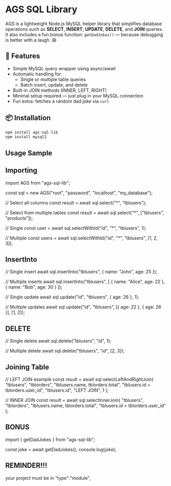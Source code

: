 
# AGS SQL Library

AGS is a lightweight Node.js MySQL helper library that simplifies database operations such as **SELECT**, **INSERT**, **UPDATE**, **DELETE**, and **JOIN** queries.  
It also includes a fun bonus function: `getDadJokes()` — because debugging is better with a laugh. 😄


## 🚀 Features

- Simple MySQL query wrapper using async/await
- Automatic handling for:
  - Single or multiple table queries
  - Batch insert, update, and delete
- Built-in JOIN methods (INNER, LEFT, RIGHT)
- Minimal setup required — just plug in your MySQL connection
- Fun extra: fetches a random dad joke via `curl`

## 📦 Installation

```bash
npm install ags-sql-lib 
npm install mysql2

```
## Usage Sample

## Importing
import AGS from "ags-sql-lib";

const sql = new AGS("root", "password", "localhost", "my_database");

// Select all columns
const result = await sql.select("*", "tblusers");

// Select from multiple tables
const result = await sql.select("*", ["tblusers", "products"]);

// Single
const user = await sql.selectWithId("id", "*", "tblusers", 1);

// Multiple
const users = await sql.selectWithId("id", "*", "tblusers", [1, 2, 3]);

## InsertInto
// Single insert
await sql.insertInto("tblusers", { name: "John", age: 25 });

// Multiple inserts
await sql.insertInto("tblusers", [
  { name: "Alice", age: 22 },
  { name: "Bob", age: 30 }
]);

// Single update
await sql.update("id", "tblusers", { age: 26 }, 1);

// Multiple updates
await sql.update("id", "tblusers", [{ age: 22 }, { age: 28 }], [1, 2]);

## DELETE

// Single delete
await sql.delete("tblusers", "id", 1);

// Multiple delete
await sql.delete("tblusers", "id", [2, 3]);

## Joining Table

// LEFT JOIN example
const result = await sql.selectLeftAndRightJoin(
  "tblusers",
  "tblorders",
  "tblusers.name, tblorders.total",
  "tblusers.id = tblorders.user_id",
  "tblusers.id",
  "LEFT JOIN",
  1
);

// INNER JOIN
const result = await sql.selectInnerJoin(
  "tblusers",
  "tblorders",
  "tblusers.name, tblorders.total",
  "tblusers.id = tblorders.user_id"
);

## BONUS

import { getDadJokes } from "ags-sql-lib";

const joke = await getDadJokes();
console.log(joke);

## REMINDER!!!

your project must be in "type":"module",

